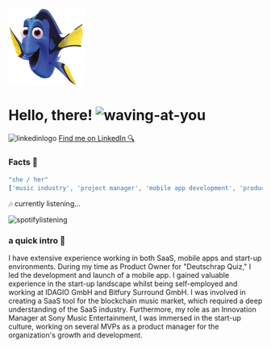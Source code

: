 <img src = "https://github.com/charis-amend/charis-amend/blob/main/dory-nemo-palette-surgeonfish-disney-infinity-3-dory.png" alt="dory" width="150" height="155">



# Hello, there! <img src = "https://i.pinimg.com/originals/b9/37/12/b9371273ae94a946e92074d1b9696680.gif" alt="waving-at-you" width="40" height="40">

<img src = "https://upload.wikimedia.org/wikipedia/commons/thumb/c/ca/LinkedIn_logo_initials.png/640px-LinkedIn_logo_initials.png" alt="linkedinlogo" width="20" height="20"> <a href= "https://www.linkedin.com/in/charisamend/">Find me on LinkedIn 🔍</a>

### Facts 📝
```js
"she / her"
['music industry', 'project manager', 'mobile app development', 'productmanager', 'innovation manager']
```

🎶 currently listening... 


<img src = "https://spotify-github-profile.vercel.app/api/view?uid=charisamend&cover_image=true&theme=compact&show_offline=false&background_color=121212&interchange=false)](https://github.com/kittinan/spotify-github-profile" alt="spotifylistening" width="140" height="140"> 


### a quick intro 🚀  
I have extensive experience working in both SaaS, mobile apps and start-up environments. 
During my time as Product Owner for "Deutschrap Quiz," I led the development and launch of a mobile app. I gained valuable experience in the start-up landscape whilst being self-employed and working at IDAGIO GmbH and Bitfury Surround GmbH. I was involved in creating a SaaS tool for the blockchain music market, which required a deep understanding of the SaaS industry. Furthermore, my role as an Innovation Manager at Sony Music Entertainment, I was immersed in the start-up culture, working on several MVPs as a product manager for the organization's growth and development.







<!--
**charis-amend/charis-amend** is a ✨ _special_ ✨ repository because its `README.md` (this file) appears on your GitHub profile.

Here are some ideas to get you started:

- 🔭 I’m currently working on ...
- 🌱 I’m currently learning ...
- 👯 I’m looking to collaborate on ...
- 🤔 I’m looking for help with ...
- 💬 Ask me about ...
- 📫 How to reach me: ...
- 😄 Pronouns: ...
- ⚡ Fun fact: ...
-->
